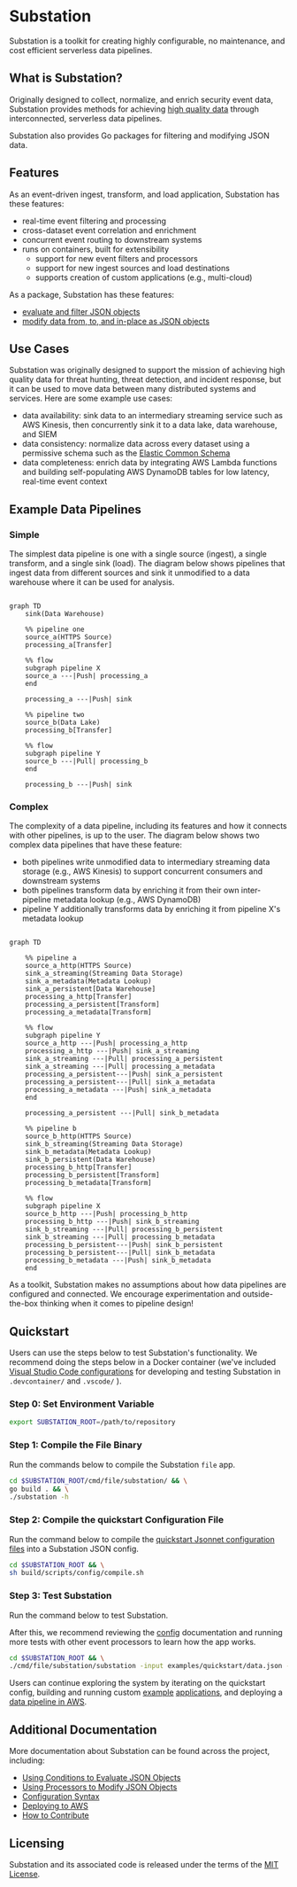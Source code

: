# Substation

Substation is a toolkit for creating highly configurable, no maintenance, and cost efficient serverless data pipelines.

## What is Substation?

Originally designed to collect, normalize, and enrich security event data, Substation provides methods for achieving [high quality data](https://en.wikipedia.org/wiki/Data_quality#Definitions) through interconnected, serverless data pipelines.

Substation also provides Go packages for filtering and modifying JSON data.

## Features

As an event-driven ingest, transform, and load application, Substation has these features:

* real-time event filtering and processing
* cross-dataset event correlation and enrichment
* concurrent event routing to downstream systems
* runs on containers, built for extensibility
  + support for new event filters and processors
  + support for new ingest sources and load destinations
  + supports creation of custom applications (e.g., multi-cloud)

As a package, Substation has these features:

* [evaluate and filter JSON objects](condition/)
* [modify data from, to, and in-place as JSON objects](process/)

## Use Cases

Substation was originally designed to support the mission of achieving high quality data for threat hunting, threat detection, and incident response, but it can be used to move data between many distributed systems and services. Here are some example use cases:

* data availability: sink data to an intermediary streaming service such as AWS Kinesis, then concurrently sink it to a data lake, data warehouse, and SIEM
* data consistency: normalize data across every dataset using a permissive schema such as the [Elastic Common Schema](https://www.elastic.co/guide/en/ecs/current/index.html)
* data completeness: enrich data by integrating AWS Lambda functions and building self-populating AWS DynamoDB tables for low latency, real-time event context

## Example Data Pipelines

### Simple

The simplest data pipeline is one with a single source (ingest), a single transform, and a single sink (load). The diagram below shows pipelines that ingest data from different sources and sink it unmodified to a data warehouse where it can be used for analysis.

```mermaid

graph TD
    sink(Data Warehouse)

    %% pipeline one
    source_a(HTTPS Source)
    processing_a[Transfer]

    %% flow
    subgraph pipeline X
    source_a ---|Push| processing_a
    end

    processing_a ---|Push| sink

    %% pipeline two
    source_b(Data Lake)
    processing_b[Transfer]

    %% flow
    subgraph pipeline Y
    source_b ---|Pull| processing_b
    end

    processing_b ---|Push| sink
```

### Complex

The complexity of a data pipeline, including its features and how it connects with other pipelines, is up to the user. The diagram below shows two complex data pipelines that have these feature:

* both pipelines write unmodified data to intermediary streaming data storage (e.g., AWS Kinesis) to support concurrent consumers and downstream systems
* both pipelines transform data by enriching it from their own inter-pipeline metadata lookup (e.g., AWS DynamoDB)
* pipeline Y additionally transforms data by enriching it from pipeline X's metadata lookup

```mermaid

graph TD

    %% pipeline a
    source_a_http(HTTPS Source)
    sink_a_streaming(Streaming Data Storage)
    sink_a_metadata(Metadata Lookup)
    sink_a_persistent[Data Warehouse]
    processing_a_http[Transfer]
    processing_a_persistent[Transform]
    processing_a_metadata[Transform]

    %% flow
    subgraph pipeline Y
    source_a_http ---|Push| processing_a_http
    processing_a_http ---|Push| sink_a_streaming
    sink_a_streaming ---|Pull| processing_a_persistent
    sink_a_streaming ---|Pull| processing_a_metadata
    processing_a_persistent---|Push| sink_a_persistent
    processing_a_persistent---|Pull| sink_a_metadata
    processing_a_metadata ---|Push| sink_a_metadata
    end

    processing_a_persistent ---|Pull| sink_b_metadata

    %% pipeline b
    source_b_http(HTTPS Source)
    sink_b_streaming(Streaming Data Storage)
    sink_b_metadata(Metadata Lookup)
    sink_b_persistent(Data Warehouse)
    processing_b_http[Transfer]
    processing_b_persistent[Transform]
    processing_b_metadata[Transform]

    %% flow
    subgraph pipeline X
    source_b_http ---|Push| processing_b_http
    processing_b_http ---|Push| sink_b_streaming
    sink_b_streaming ---|Pull| processing_b_persistent
    sink_b_streaming ---|Pull| processing_b_metadata
    processing_b_persistent---|Push| sink_b_persistent
    processing_b_persistent---|Pull| sink_b_metadata
    processing_b_metadata ---|Push| sink_b_metadata
    end
```

As a toolkit, Substation makes no assumptions about how data pipelines are configured and connected. We encourage experimentation and outside-the-box thinking when it comes to pipeline design!

## Quickstart

Users can use the steps below to test Substation's functionality. We recommend doing the steps below in a Docker container (we've included [Visual Studio Code configurations](https://code.visualstudio.com/docs/remote/containers) for developing and testing Substation in `.devcontainer/` and `.vscode/` ).

### Step 0: Set Environment Variable

```bash
export SUBSTATION_ROOT=/path/to/repository
```

### Step 1: Compile the File Binary

Run the commands below to compile the Substation `file` app.

```bash
cd $SUBSTATION_ROOT/cmd/file/substation/ && \
go build . && \
./substation -h
```

### Step 2: Compile the quickstart Configuration File

Run the command below to compile the [quickstart Jsonnet configuration files](examples/quickstart/) into a Substation JSON config.

```bash
cd $SUBSTATION_ROOT && \
sh build/scripts/config/compile.sh
```

### Step 3: Test Substation

Run the command below to test Substation. 

After this, we recommend reviewing the [config](/config/) documentation and running more tests with other event processors to learn how the app works.

```bash
cd $SUBSTATION_ROOT && \
./cmd/file/substation/substation -input examples/quickstart/data.json -config examples/quickstart/config.json
```

Users can continue exploring the system by iterating on the quickstart config, building and running custom [example](/examples/condition/data/) [applications](/examples/process/data/), and deploying a [data pipeline in AWS](/examples/aws/).

## Additional Documentation

More documentation about Substation can be found across the project, including:

* [Using Conditions to Evaluate JSON Objects](/condition/)
* [Using Processors to Modify JSON Objects](/process/)
* [Configuration Syntax](/build/config/)
* [Deploying to AWS](/examples/aws/)
* [How to Contribute](/CONTRIBUTING.md)

## Licensing

Substation and its associated code is released under the terms of the [MIT License](LICENSE).
